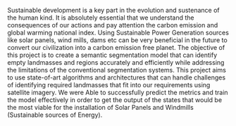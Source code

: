 Sustainable development is a key part in the evolution and sustenance of the human kind. It is absolutely essential that we understand the consequences of our actions and pay attention the carbon emission and global warming national index.
Using Sustainable Power Generation sources like solar panels, wind mills, dams etc can be very beneficial in the future to convert our civilization into a carbon emission free planet. 
The objective of this project is to create a semantic segmentation model that can identify empty landmasses and regions accurately and efficiently while addressing the limitations of the conventional segmentation systems.
This project aims to use state-of-art algorithms and architectures that can handle challenges of identifying required landmasses that fit into our requirements using satellite imagery.
We were Able to successfully predict the metrics and train the model effectively in order to get the output of the states that would be the most viable for the installation of Solar Panels and Windmills (Sustainable sources of Energy).



